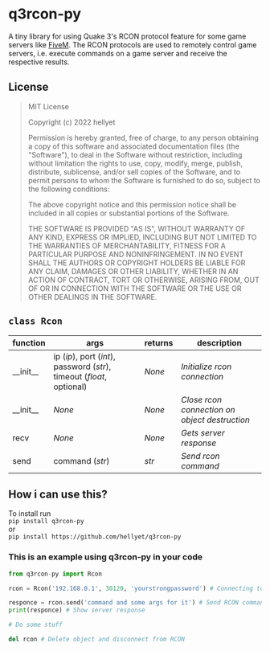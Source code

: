 # q3rcon-py
A tiny library for using Quake 3's RCON protocol feature for some game servers like [FiveM](https://fivem.net/).
The RCON protocols are used to remotely control game servers, i.e. execute commands on a game server and receive the respective results.

## License
> MIT License
> 
> Copyright (c) 2022 hellyet
> 
> Permission is hereby granted, free of charge, to any person obtaining a copy
> of this software and associated documentation files (the "Software"), to deal
> in the Software without restriction, including without limitation the rights
> to use, copy, modify, merge, publish, distribute, sublicense, and/or sell
> copies of the Software, and to permit persons to whom the Software is
> furnished to do so, subject to the following conditions:
> 
> The above copyright notice and this permission notice shall be included in all
> copies or substantial portions of the Software.
> 
> THE SOFTWARE IS PROVIDED "AS IS", WITHOUT WARRANTY OF ANY KIND, EXPRESS OR
> IMPLIED, INCLUDING BUT NOT LIMITED TO THE WARRANTIES OF MERCHANTABILITY,
> FITNESS FOR A PARTICULAR PURPOSE AND NONINFRINGEMENT. IN NO EVENT SHALL THE
> AUTHORS OR COPYRIGHT HOLDERS BE LIABLE FOR ANY CLAIM, DAMAGES OR OTHER
> LIABILITY, WHETHER IN AN ACTION OF CONTRACT, TORT OR OTHERWISE, ARISING FROM,
> OUT OF OR IN CONNECTION WITH THE SOFTWARE OR THE USE OR OTHER DEALINGS IN THE
> SOFTWARE.

## `class Rcon`
| __function__ | __args__                                                               | __returns__ | __description__                               |
|--------------|------------------------------------------------------------------------|-------------| --------------------------------------------- |
| \_\_init\_\_ | ip (*ip*), port (*int*), password (*str*), timeout (*float*, optional) | *None*      | *Initialize rcon connection*                  |
| \_\_init\_\_ | *None*                                                                 | *None*      | *Close rcon connection on object destruction* |
| recv         | *None*                                                                 | *None*      | *Gets server response*                        |
| send         | command (*str*)                                                        | *str*       | *Send rcon command*                           |

## How i can use this?
To install run  
`pip install q3rcon-py`  
or  
`pip install https://github.com/hellyet/q3rcon-py`

### This is an example using q3rcon-py in your code
```py
from q3rcon-py import Rcon

rcon = Rcon('192.168.0.1', 30120, 'yourstrongpassword') # Connecting to RCON

responce = rcon.send('command and some args for it') # Send RCON command
print(responce) # Show server response

# Do some stuff

del rcon # Delete object and disconnect from RCON
```
